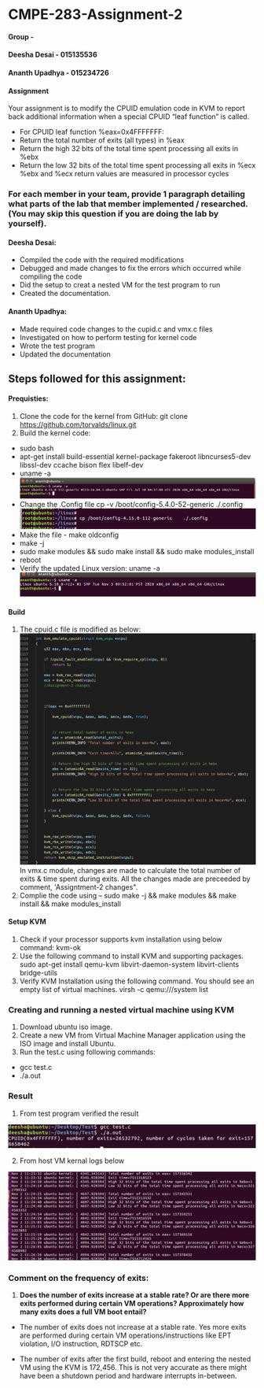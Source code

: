 # CMPE-283-Assignment-2
#### Group -
#### Deesha Desai - 015135536
#### Ananth Upadhya - 015234726


#### Assignment
Your assignment is to modify the CPUID emulation code in KVM to report back additional information
when a special CPUID “leaf function” is called.
* For CPUID leaf function %eax=0x4FFFFFFF:
* Return the total number of exits (all types) in %eax
* Return the high 32 bits of the total time spent processing all exits in %ebx
* Return the low 32 bits of the total time spent processing all exits in %ecx
   %ebx and %ecx return values are measured in processor cycles

### For each member in your team, provide 1 paragraph detailing what parts of the lab that member implemented / researched. (You may skip this question if you are doing the lab by yourself).

#### Deesha Desai:
* Compiled the code with the required modifications
* Debugged and made changes to fix the errors which occurred while compiling the code
* Did the setup to creat a nested VM for the test program to run
* Created the documentation.

#### Ananth Upadhya:
* Made required code changes to the cupid.c and vmx.c files
* Investigated on how to perform testing for kernel code
* Wrote the test program
* Updated the documentation

## Steps followed for this assignment:
#### Prequisties:
1. Clone the code for the kernel from GitHub: git clone https://github.com/torvalds/linux.git
2. Build the kernel code:
* sudo bash
* apt-get install build-essential kernel-package fakeroot libncurses5-dev libssl-dev ccache bison flex libelf-dev
* uname -a
  <img src="images/image2.png"/>
* Change the .Config file
  cp -v /boot/config-5.4.0-52-generic ./.config
  <img src="images/image3.png"/>
*  Make the file - make oldconfig
* make -j
* sudo make modules && sudo make install && sudo make modules_install
* reboot
* Verify the updated Linux version:
    uname -a
  <img src="images/image7.png"/>

#### Build
1. The cpuid.c file is modified as below:
     <img src="images/image8.png"/>
  In vmx.c module, changes are made to calculate the total number of exits & time spent during exits. All the changes made are preceeded by comment, 'Assigntment-2 changes".
2. Complie the code using – sudo make -j && make modules && make install && make modules_install

#### Setup KVM
1. Check if your processor supports kvm installation using below command:
   kvm-ok
2. Use the following command to install KVM and supporting packages.
   sudo apt-get install qemu-kvm libvirt-daemon-system libvirt-clients bridge-utils
3. Verify KVM Installation using the following command. You should see an empty list of virtual machines. 
  virsh -c qemu:///system list

### Creating and running a nested virtual machine using KVM

1) Download ubuntu iso image.
2) Create a new VM from Virtual Machine Manager application using the ISO image and install Ubuntu. 
3) Run the test.c using following commands:
* gcc test.c
* ./a.out

### Result

1. From test program verified the result
<img src="images/image9.png"/>

2. From host VM kernal logs below
<img src="images/log.png"/>

### Comment on the frequency of exits:

  1. <b> Does the number of exits increase at a stable rate? Or are there more exits performed during certain VM operations? Approximately how many exits does a full VM boot entail?</b>

  *  The number of exits does not increase at a stable rate. Yes more exits are performed during certain VM operations/instructions like EPT violation, I/O instruction, RDTSCP etc.

  * The number of exits after the first build, reboot and entering the nested VM using the KVM is 172,456. This is not very accurate as there might have been a shutdown period and hardware interrupts in-between.


